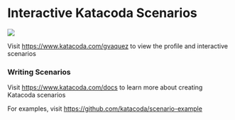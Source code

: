 # Interactive Katacoda Scenarios

[![](http://shields.katacoda.com/katacoda/gvaquez/count.svg)](https://www.katacoda.com/gvaquez "Get your profile on Katacoda.com")

Visit https://www.katacoda.com/gvaquez to view the profile and interactive scenarios

### Writing Scenarios
Visit https://www.katacoda.com/docs to learn more about creating Katacoda scenarios

For examples, visit https://github.com/katacoda/scenario-example
